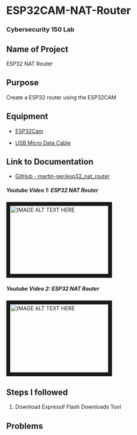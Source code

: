 # ESP32CAM-NAT-Router
### Cybersecurity 150 Lab

## Name of Project
ESP32 NAT Router

## Purpose
Create a ESP32 router using the ESP32CAM

## Equipment
* [ESP32Cam](https://www.amazon.com/Aideepen-ESP32-CAM-Bluetooth-ESP32-CAM-MB-Arduino/dp/B08P2578LV/ref=sr_1_3?crid=4FY0ECFW0ZX7&keywords=ESP32+Cam&qid=1678902050&sprefix=esp32+cam%2Caps%2C240&sr=8-3)

* [USB Micro Data Cable](https://www.amazon.com/AmazonBasics-Male-Micro-Cable-Black/dp/B0711PVX6Z/ref=sr_1_1_sspa?keywords=micro+usb+data+cable&qid=1678902214&sprefix=Micro+USB+data+%2Caps%2C89&sr=8-1-spons&psc=1&spLa=ZW5jcnlwdGVkUXVhbGlmaWVyPUFaU0NaUVZHU1RFUlAmZW5jcnlwdGVkSWQ9QTA3NTA4MDVFVERCS01HVlgxM1YmZW5jcnlwdGVkQWRJZD1BMDE4NTE1NTIwWUdONkdWSzU1M1Amd2lkZ2V0TmFtZT1zcF9hdGYmYWN0aW9uPWNsaWNrUmVkaXJlY3QmZG9Ob3RMb2dDbGljaz10cnVl)

## Link to Documentation 
- [GitHub - martin-ger/esp32_nat_router](https://github.com/martin-ger/esp32_nat_router)

##### Youtube Video 1: ESP32 NAT Router
<a href="http://www.youtube.com/watch?feature=player_embedded&v=41Lymi6rXA8&list=PLLikBZAto8K7zrkQQYOfoY9404SBhXeQr" target="_blank"><img src="https://github.com/ereedsanchez/ESP32-Router-Process/blob/main/pics/ESP32Vid.png" 
alt="IMAGE ALT TEXT HERE" width="260" height="180" border="10" /></a>

##### Youtube Video 2: ESP32 NAT Router
<a href="http://www.youtube.com/watch?feature=player_embedded&v=BP1Dz66faf4" target="_blank"><img src="http://img.youtube.com/vi/BP1Dz66faf4/0.jpg"
alt="IMAGE ALT TEXT HERE" width="260" height="180" border="10" /></a>



## Steps I followed
1. Download Expressif Flash Downloads Tool

## Problems
